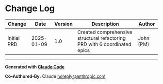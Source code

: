 # Change Log

| Change | Date | Version | Description | Author |
|--------|------|---------|-------------|--------|
| Initial PRD | 2025-01-09 | 1.0 | Created comprehensive structural refactoring PRD with 6 coordinated epics | John (PM) |

---

**Generated with [Claude Code](https://claude.ai/code)**

**Co-Authored-By:** Claude <noreply@anthropic.com>